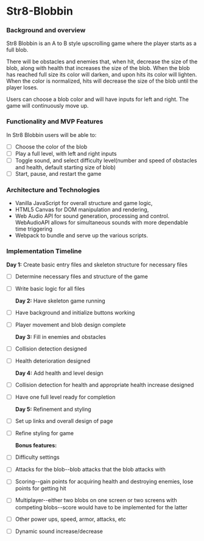 # Str8-Blobbin

### Background and overview
  Str8 Blobbin is an A to B style upscrolling game where the player starts as a full blob. 
  
  There will be obstacles and enemies that, when hit, decrease the size of the blob, along with health that increases the size   of the blob. When the blob has reached full size its color will darken, and upon hits its color will lighten. When the color   is normalized, hits will decrease the size of the blob until the player loses.
  
  Users can choose a blob color and will have inputs for left and right. The game will continuously move up.
  
### Functionality and MVP Features
  In Str8 Blobbin users will be able to:
- [ ] Choose the color of the blob
- [ ] Play a full level, with left and right inputs
- [ ] Toggle sound, and select difficulty level(number and speed of obstacles and health, default starting size of blob)
- [ ] Start, pause, and restart the game

### Architecture and Technologies
- Vanilla JavaScript for overall structure and game logic,
- HTML5 Canvas for DOM manipulation and rendering,
- Web Audio API for sound generation, processing and control. WebAudioAPI allows for simultaneous sounds with more dependable time triggering
- Webpack to bundle and serve up the various scripts.
    
### Implementation Timeline

  **Day 1:** Create basic entry files and skeleton structure for necessary files
- [ ] Determine necessary files and structure of the game
- [ ] Write basic logic for all files

  **Day 2:** Have skeleton game running
- [ ] Have background and initialize buttons working
- [ ] Player movement and blob design complete

  **Day 3:** Fill in enemies and obstacles
- [ ] Collision detection designed
- [ ] Health deterioration designed

  **Day 4:** Add health and level design
- [ ] Collision detection for health and appropriate health increase designed
- [ ] Have one full level ready for completion

  **Day 5:** Refinement and styling
- [ ] Set up links and overall design of page
- [ ] Refine styling for game
      
  **Bonus features:**
- [ ] Difficulty settings
- [ ] Attacks for the blob--blob attacks that the blob attacks with
- [ ] Scoring--gain points for acquiring health and destroying enemies, lose points for getting hit
- [ ] Multiplayer--either two blobs on one screen or two screens with competing blobs--score would have to be implemented for the latter
- [ ] Other power ups, speed, armor, attacks, etc
- [ ] Dynamic sound increase/decrease
    
    
